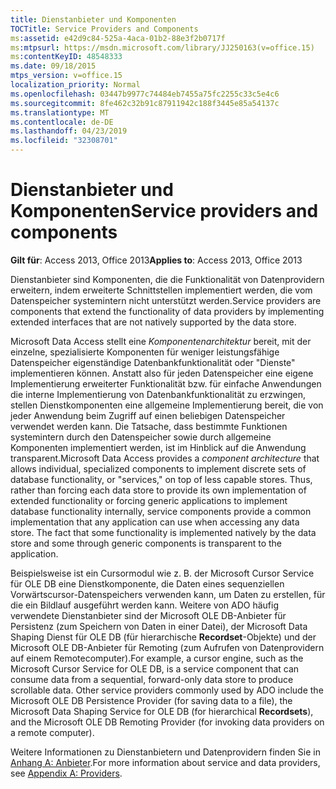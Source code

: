 ```yaml
---
title: Dienstanbieter und Komponenten
TOCTitle: Service Providers and Components
ms:assetid: e42d9c84-525a-4aca-01b2-88e3f2b0717f
ms:mtpsurl: https://msdn.microsoft.com/library/JJ250163(v=office.15)
ms:contentKeyID: 48548333
ms.date: 09/18/2015
mtps_version: v=office.15
localization_priority: Normal
ms.openlocfilehash: 03447b9977c74484eb7455a75fc2255c33c5e4c6
ms.sourcegitcommit: 8fe462c32b91c87911942c188f3445e85a54137c
ms.translationtype: MT
ms.contentlocale: de-DE
ms.lasthandoff: 04/23/2019
ms.locfileid: "32308701"
---
```

# <a name="service-providers-and-components"></a><span data-ttu-id="9712c-102">Dienstanbieter und Komponenten</span><span class="sxs-lookup"><span data-stu-id="9712c-102">Service providers and components</span></span>


<span data-ttu-id="9712c-103">**Gilt für**: Access 2013, Office 2013</span><span class="sxs-lookup"><span data-stu-id="9712c-103">**Applies to**: Access 2013, Office 2013</span></span>

<span data-ttu-id="9712c-104">Dienstanbieter sind Komponenten, die die Funktionalität von Datenprovidern erweitern, indem erweiterte Schnittstellen implementiert werden, die vom Datenspeicher systemintern nicht unterstützt werden.</span><span class="sxs-lookup"><span data-stu-id="9712c-104">Service providers are components that extend the functionality of data providers by implementing extended interfaces that are not natively supported by the data store.</span></span>

<span data-ttu-id="9712c-p101">Microsoft Data Access stellt eine *Komponentenarchitektur* bereit, mit der einzelne, spezialisierte Komponenten für weniger leistungsfähige Datenspeicher eigenständige Datenbankfunktionalität oder "Dienste" implementieren können. Anstatt also für jeden Datenspeicher eine eigene Implementierung erweiterter Funktionalität bzw. für einfache Anwendungen die interne Implementierung von Datenbankfunktionalität zu erzwingen, stellen Dienstkomponenten eine allgemeine Implementierung bereit, die von jeder Anwendung beim Zugriff auf einen beliebigen Datenspeicher verwendet werden kann. Die Tatsache, dass bestimmte Funktionen systemintern durch den Datenspeicher sowie durch allgemeine Komponenten implementiert werden, ist im Hinblick auf die Anwendung transparent.</span><span class="sxs-lookup"><span data-stu-id="9712c-p101">Microsoft Data Access provides a *component architecture* that allows individual, specialized components to implement discrete sets of database functionality, or "services," on top of less capable stores. Thus, rather than forcing each data store to provide its own implementation of extended functionality or forcing generic applications to implement database functionality internally, service components provide a common implementation that any application can use when accessing any data store. The fact that some functionality is implemented natively by the data store and some through generic components is transparent to the application.</span></span>

<span data-ttu-id="9712c-p102">Beispielsweise ist ein Cursormodul wie z. B. der Microsoft Cursor Service für OLE DB eine Dienstkomponente, die Daten eines sequenziellen Vorwärtscursor-Datenspeichers verwenden kann, um Daten zu erstellen, für die ein Bildlauf ausgeführt werden kann. Weitere von ADO häufig verwendete Dienstanbieter sind der Microsoft OLE DB-Anbieter für Persistenz (zum Speichern von Daten in einer Datei), der Microsoft Data Shaping Dienst für OLE DB (für hierarchische **Recordset**-Objekte) und der Microsoft OLE DB-Anbieter für Remoting (zum Aufrufen von Datenprovidern auf einem Remotecomputer).</span><span class="sxs-lookup"><span data-stu-id="9712c-p102">For example, a cursor engine, such as the Microsoft Cursor Service for OLE DB, is a service component that can consume data from a sequential, forward-only data store to produce scrollable data. Other service providers commonly used by ADO include the Microsoft OLE DB Persistence Provider (for saving data to a file), the Microsoft Data Shaping Service for OLE DB (for hierarchical **Recordsets**), and the Microsoft OLE DB Remoting Provider (for invoking data providers on a remote computer).</span></span>

<span data-ttu-id="9712c-110">Weitere Informationen zu Dienstanbietern und Datenprovidern finden Sie in [Anhang A: Anbieter](appendix-a-providers.md).</span><span class="sxs-lookup"><span data-stu-id="9712c-110">For more information about service and data providers, see [Appendix A: Providers](appendix-a-providers.md).</span></span>

